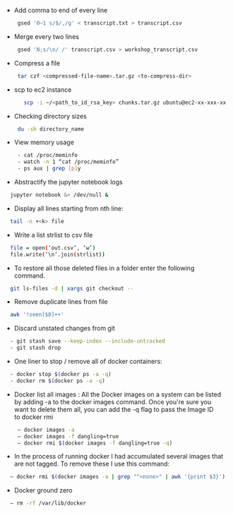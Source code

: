 -  Add comma to end of every line
   ```sh
	gsed '0~1 s/$/,/g' < transcript.txt > transcript.csv
   ```
-  Merge every two lines
   ```sh
	gsed 'N;s/\n/ /' transcript.csv > workshop_transcript.csv
   ```
-  Compress a file
   ```sh
	tar czf <compressed-file-name>.tar.gz <to-compress-dir>
   ```
   
-  scp to ec2 instance
     ```sh
     	scp -i ~/<path_to_id_rsa_key> chunks.tar.gz ubuntu@ec2-xx-xxx-xxx-xxx.us-west-2.compute.amazonaws.com:~/.
     ```
-  Checking directory sizes
   ```sh
    du -sh directory_name
    ```
-  View memory usage
   ```sh
	- cat /proc/meminfo 
  	- watch -n 1 “cat /proc/meminfo”
	- ps aux | grep [p]y
   ```
-  Abstractify the jupyter notebook logs
  ```sh
    jupyter notebook &> /dev/null &
  ```

-  Display all lines starting from nth line:
  ```sh
	tail -n +<k> file 
  ```

-  Write a list strlist to csv file
  ```sh
	file = open(‘out.csv’, ‘w’)
	file.write(‘\n’.join(strlist))
   ```
  
-  To restore all those deleted files in a folder enter the following command.
  ```sh
	git ls-files -d | xargs git checkout --
  ```
  
-  Remove duplicate lines from file
  ```sh
	awk '!seen[$0]++'
  ```
  
-  Discard unstated changes from git
  ```sh
    - git stash save --keep-index --include-untracked
    - git stash drop
  ```
  
-  One liner to stop / remove all of docker containers:
  ```sh
    - docker stop $(docker ps -a -q)
    - docker rm $(docker ps -a -q)
  ```
  
-  Docker list all images : All the Docker images on a system can be listed by adding -a to the docker images command. Once you're sure you want to delete them all, you can add the -q flag to pass the Image ID to docker rmi
   ```sh
	— docker images -a	
	— docker images -f dangling=true	
	— docker rmi $(docker images -f dangling=true -q)
   ```
   
-  In the process of running docker I had accumulated several images that are not tagged. To remove these I use this command:
  ```sh
	— docker rmi $(docker images -a | grep "^<none>" | awk '{print $3}')
  ```
  
-  Docker ground zero
  ```sh
	— rm -rf /var/lib/docker
  ```
